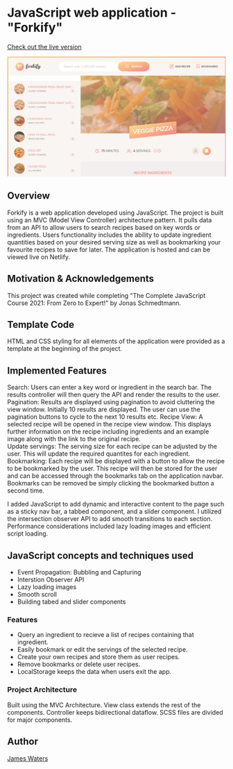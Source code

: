 # JavaScript web application - "Forkify"

[Check out the live version](https://forkifyrecipesjw.netlify.app/)


![](images/landing.PNG)




## Overview
Forkify is a web application developed using JavaScript. The project is built using an MVC (Model View Controller) architecture pattern. It pulls data from an API to allow users to search recipes based on key words or ingredients. Users functionality includes the ability to update ingredient quantities based on your desired serving size as well as bookmarking your favourite recipes to save for later. The application is hosted and can be viewed live on Netlify.  

## Motivation & Acknowledgements
This project was created while completing "The Complete JavaScript Course 2021: From Zero to Expert!" by Jonas Schmedtmann.

## Template Code
HTML and CSS styling for all elements of the application were provided as a template at the beginning of the project.<br>

## Implemented Features
Search: Users can enter a key word or ingredient in the search bar. The results controller will then query the API and render the results to the user.<br/>
Pagination: Results are displayed using pagination to avoid cluttering the view window. Initially 10 results are displayed. The user can use the pagination buttons to cycle to the next 10 results etc. 
Recipe View: A selected recipe will be opened in the recipe view window. This displays further information on the recipe including ingredients and an example image along with the link to the original recipe.<br/>
Update servings: The serving size for each recipe can be adjusted by the user. This will update the required quantites for each ingredient.
Bookmarking: Each recipe will be displayed with a button to allow the recipe to be bookmarked by the user. This recipe will then be stored for the user and can be accessed through the bookmarks tab on the application navbar. Bookmarks can be removed be simply clicking the bookmarked button a second time. 



I added JavaScript to add dynamic and interactive content to the page such as a sticky nav bar, a tabbed component, and a slider component. I utilized the intersection observer API to add smooth transitions to each section. Performance considerations included lazy loading images and efficient script loading.<br>

## JavaScript concepts and techniques used

- Event Propagation: Bubbling and Capturing
- Interstion Observer API
- Lazy loading images
- Smooth scroll
- Building tabed and slider components

### Features

* Query an ingredient to recieve a list of recipes containing that ingredient.
* Easily bookmark or edit the servings of the selected recipe.
* Create your own recipes and store them as user recipes.
* Remove bookmarks or delete user recipes.
* LocalStorage keeps the data when users exit the app.

### Project Architecture

Built using the MVC Architecture. View class extends the rest of the components. Controller keeps bidirectional dataflow. SCSS files are divided for major components.


## Author
[James Waters](https://james-waters.com)



